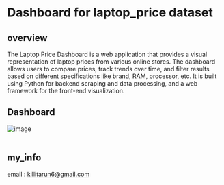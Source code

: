 # Dashboard for laptop_price dataset
## overview
The Laptop Price Dashboard is a web application that provides a visual representation of laptop prices from various online stores. The dashboard allows users to compare prices, track trends over time, and filter results based on different specifications like brand, RAM, processor, etc. It is built using Python for backend scraping and data processing, and a web framework for the front-end visualization.
## Dashboard
![image](https://github.com/user-attachments/assets/b165ed65-7867-45c0-9d9a-20b283231658)
<br>
<br>
## my_info
email : killitarun6@gmail.com
